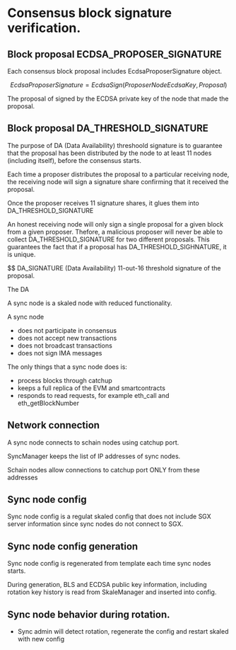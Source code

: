 # Consensus block signature verification.


## Block proposal ECDSA_PROPOSER_SIGNATURE

Each consensus block proposal includes EcdsaProposerSignature object.

$$ EcdsaProposerSignature = EcdsaSign(ProposerNodeEcdsaKey, Proposal) $$

The proposal of signed by the ECDSA private key of the node that made the proposal.

## Block proposal DA_THRESHOLD_SIGNATURE

The purpose of DA (Data Availability) threshoold signature is to guarantee that the proposal has been distributed by the 
node to at least 11 nodes (including itself), before the consensus starts. 

Each time a proposer distributes the proposal to a particular receiving node, the receiving node will sign a signature share confirming that it received the proposal.

Once the proposer receives 11 signature shares, it glues them into DA_THRESHOLD_SIGNATURE

An honest receiving node will only sign a single proposal for a given block from a given proposer. Thefore, a malicious proposer will never 
be able to collect DA_THRESHOLD_SIGNATURE for two different proposals. This guarantees the fact that if a proposal has DA_THRESHOLD_SIGHNATURE, it is unique.



$$ DA_SIGNATURE (Data Availability) 11-out-16 threshold signature of the proposal.

The DA 




A sync node is a skaled node with reduced functionality.

A sync node 

* does not participate in consensus
* does not accept new transactions
* does not broadcast transactions
* does not sign IMA messages

The only things that a sync node does is:

* process blocks through catchup
* keeps a full replica of the EVM and smartcontracts
* responds to read requests, for example eth_call and eth_getBlockNumber


## Network connection

A sync node connects to schain nodes using catchup port.

SyncManager keeps the list of IP addresses of sync nodes.

Schain nodes allow connections to catchup port ONLY from these
addresses

## Sync node config

Sync node config is a regulat skaled config that
does not include SGX server information since
sync nodes do not connect to SGX.

## Sync node config generation

Sync node config is regenerated from template each time 
sync nodes starts.

During generation, BLS and ECDSA public key information,
including rotation key history
is read from SkaleManager and inserted into config.

## Sync node behavior during rotation.

* Sync admin will detect rotation, regenerate the config and restart skaled with new config










